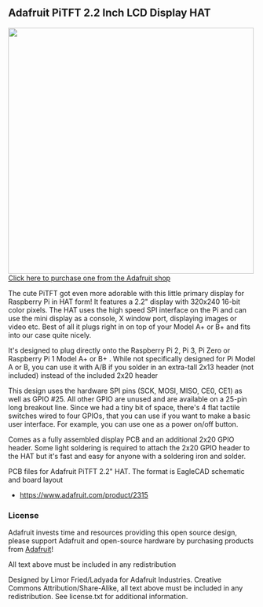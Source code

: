 ## Adafruit PiTFT 2.2 Inch LCD Display HAT
<a href="http://www.adafruit.com/products/2315"><img src="assets/image.jpg?raw=true" width="500px"><br/>
Click here to purchase one from the Adafruit shop</a>

The cute PiTFT got even more adorable with this little primary display for Raspberry Pi in HAT form! It features a 2.2" display with 320x240 16-bit color pixels. The HAT uses the high speed SPI interface on the Pi and can use the mini display as a console, X window port, displaying images or video etc. Best of all it plugs right in on top of your Model A+ or B+ and fits into our case quite nicely.

It's designed to plug directly onto the Raspberry Pi 2, Pi 3, Pi Zero or Raspberry Pi 1 Model A+ or B+ . While not specifically designed for Pi Model A or B, you can use it with A/B if you solder in an extra-tall 2x13 header (not included) instead of the included 2x20 header

This design uses the hardware SPI pins (SCK, MOSI, MISO, CE0, CE1) as well as GPIO #25. All other GPIO are unused and are available on a 25-pin long breakout line. Since we had a tiny bit of space, there's 4 flat tactile switches wired to four GPIOs, that you can use if you want to make a basic user interface. For example, you can use one as a power on/off button.

Comes as a fully assembled display PCB and an additional 2x20 GPIO header. Some light soldering is required to attach the 2x20 GPIO header to the HAT but it's fast and easy for anyone with a soldering iron and solder.

PCB files for Adafruit PiTFT 2.2" HAT. The format is EagleCAD schematic and board layout
- https://www.adafruit.com/product/2315

### License

Adafruit invests time and resources providing this open source design, please support Adafruit and open-source hardware by purchasing products from [Adafruit](https://www.adafruit.com)!

All text above must be included in any redistribution

Designed by Limor Fried/Ladyada for Adafruit Industries.
Creative Commons Attribution/Share-Alike, all text above must be included in any redistribution. 
See license.txt for additional information.
